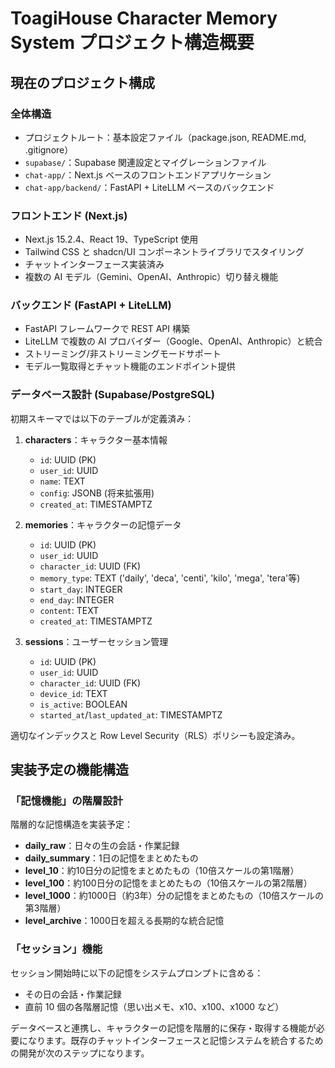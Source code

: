 # ToagiHouse Character Memory System プロジェクト構造概要

## 現在のプロジェクト構成

### 全体構造

- プロジェクトルート：基本設定ファイル（package.json, README.md, .gitignore）
- `supabase/`：Supabase 関連設定とマイグレーションファイル
- `chat-app/`：Next.js ベースのフロントエンドアプリケーション
- `chat-app/backend/`：FastAPI + LiteLLM ベースのバックエンド

### フロントエンド (Next.js)

- Next.js 15.2.4、React 19、TypeScript 使用
- Tailwind CSS と shadcn/UI コンポーネントライブラリでスタイリング
- チャットインターフェース実装済み
- 複数の AI モデル（Gemini、OpenAI、Anthropic）切り替え機能

### バックエンド (FastAPI + LiteLLM)

- FastAPI フレームワークで REST API 構築
- LiteLLM で複数の AI プロバイダー（Google、OpenAI、Anthropic）と統合
- ストリーミング/非ストリーミングモードサポート
- モデル一覧取得とチャット機能のエンドポイント提供

### データベース設計 (Supabase/PostgreSQL)

初期スキーマでは以下のテーブルが定義済み：

1. **characters**：キャラクター基本情報

   - `id`: UUID (PK)
   - `user_id`: UUID
   - `name`: TEXT
   - `config`: JSONB (将来拡張用)
   - `created_at`: TIMESTAMPTZ

2. **memories**：キャラクターの記憶データ

   - `id`: UUID (PK)
   - `user_id`: UUID
   - `character_id`: UUID (FK)
   - `memory_type`: TEXT ('daily', 'deca', 'centi', 'kilo', 'mega', 'tera'等)
   - `start_day`: INTEGER
   - `end_day`: INTEGER
   - `content`: TEXT
   - `created_at`: TIMESTAMPTZ

3. **sessions**：ユーザーセッション管理
   - `id`: UUID (PK)
   - `user_id`: UUID
   - `character_id`: UUID (FK)
   - `device_id`: TEXT
   - `is_active`: BOOLEAN
   - `started_at`/`last_updated_at`: TIMESTAMPTZ

適切なインデックスと Row Level Security（RLS）ポリシーも設定済み。

## 実装予定の機能構造

### 「記憶機能」の階層設計

階層的な記憶構造を実装予定：

- **daily_raw**：日々の生の会話・作業記録
- **daily_summary**：1日の記憶をまとめたもの
- **level_10**：約10日分の記憶をまとめたもの（10倍スケールの第1階層）
- **level_100**：約100日分の記憶をまとめたもの（10倍スケールの第2階層）
- **level_1000**：約1000日（約3年）分の記憶をまとめたもの（10倍スケールの第3階層）
- **level_archive**：1000日を超える長期的な統合記憶

### 「セッション」機能

セッション開始時に以下の記憶をシステムプロンプトに含める：

- その日の会話・作業記録
- 直前 10 個の各階層記憶（思い出メモ、x10、x100、x1000 など）

データベースと連携し、キャラクターの記憶を階層的に保存・取得する機能が必要になります。既存のチャットインターフェースと記憶システムを統合するための開発が次のステップになります。
